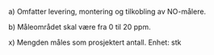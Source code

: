 a) Omfatter levering, montering og tilkobling av NO-målere.

b) Måleområdet skal være fra 0 til 20 ppm.

x) Mengden måles som prosjektert antall. Enhet: stk

